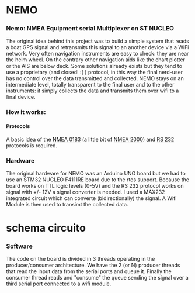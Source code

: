 # NEMO

### Nemo: NMEA Equipment serial Multiplexer on ST NUCLEO

The original idea behind this project was to build a simple system that reads a boat GPS signal and retransmits this signal to an another device via a WiFi network.
Very often navigation instruments are easy to check: they are near the helm wheel. On the contrary other navigation aids like the chart plotter or the AIS are below deck.
Some solutions already exists but they tend to use a proprietary (and closed! :( ) protocol, in this way the final nerd-user has no control over the data transmitted and collected. NEMO stays on an intermediate level, totally transparent to the final user and to the other instruments: it simply collects the data and transmits them over wifi to a final device.

### How it works:
#### Protocols
A basic idea of the [NMEA 0183](https://en.wikipedia.org/wiki/NMEA_0183) (a little bit of [NMEA 2000](https://en.wikipedia.org/wiki/NMEA_2000)) and [RS 232](https://en.wikipedia.org/wiki/RS-232) protocols is required.

### Hardware
The original hardware for NEMO was an Arduino UNO board but we had to use an STM32 NUCLEO F4111RE board due to the rtos support. Because the board works on TTL logic levels (0-5V) and the RS 232 protocol works on signal with +/- 12V a signal converter is needed. I used a MAX232 integrated circuit which can converte (bidirectionally) the signal. A Wifi Module is then used to transimt the collected data.

# schema circuito


### Software
The code on the board is divided in 3 threads operating in the producer/consumer architecture. We have the 2 (or N) producer threads that read the input data from the serial ports and queue it. Finally the consumer thread reads and "consume" the queue sending the signal over a third serial port connected to a wifi module.
